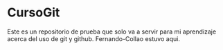 # CursoGit
Este es un repositorio de prueba que solo va a servir para mi aprendizaje acerca del uso de git y github.
Fernando-Collao estuvo aqui.

